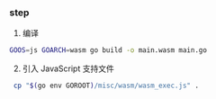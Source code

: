 
### step
1. 编译
```sh
GOOS=js GOARCH=wasm go build -o main.wasm main.go
```
2. 引入 JavaScript 支持文件
```sh
 cp "$(go env GOROOT)/misc/wasm/wasm_exec.js" .
 ```